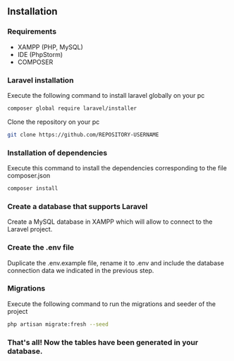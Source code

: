 ## Installation

### Requirements

* XAMPP (PHP, MySQL)
* IDE  (PhpStorm)
* COMPOSER

### Laravel installation

Execute the following command to install laravel globally on your pc

```bash
composer global require laravel/installer
```

Clone the repository on your pc

```bash
git clone https://github.com/REPOSITORY-USERNAME
```

### Installation of dependencies

Execute this command to install the dependencies corresponding to the file composer.json

```bash
composer install
```

### Create a database that supports Laravel

Create a MySQL database in XAMPP which will allow to connect to the Laravel project.

### Create the .env file

Duplicate the .env.example file, rename it to .env and include the database connection data we indicated in the previous step.

### Migrations

Execute the following command to run the migrations and seeder of the project

```bash
php artisan migrate:fresh --seed
```

### That's all! Now the tables have been generated in your database.
